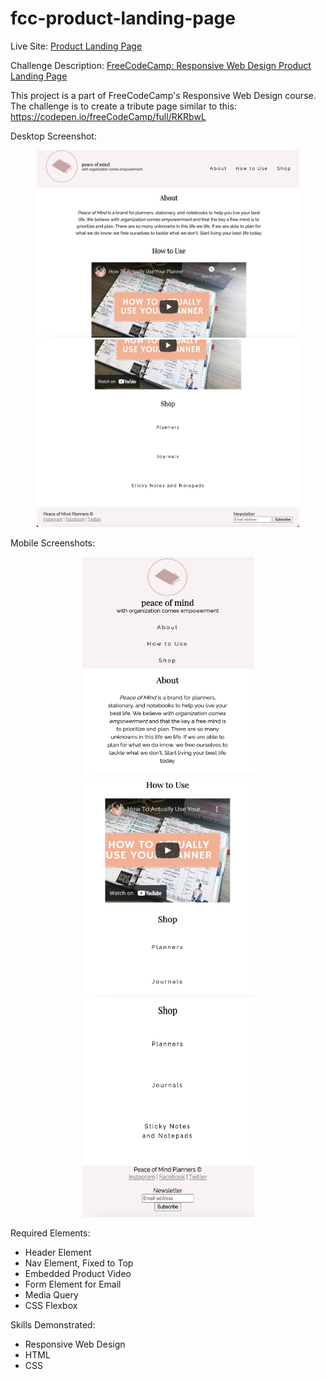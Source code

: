 # fcc-product-landing-page
Live Site: [Product Landing Page](https://kaykaym01.github.io/fcc-product-landing-page/)


Challenge Description: [FreeCodeCamp: Responsive Web Design Product Landing Page](https://www.freecodecamp.org/learn/responsive-web-design/responsive-web-design-projects/build-a-product-landing-page)


This project is a part of FreeCodeCamp's Responsive Web Design course. The challenge is to create a tribute page similar to this: https://codepen.io/freeCodeCamp/full/RKRbwL

Desktop Screenshot:
<p align="center">
<img src="./screenshots/desktop-screenshot-1.png" width="420" height="300">
<img src="./screenshots/desktop-screenshot-2.png" width="420" height="300">

</p>

Mobile Screenshots:
<p align="center">
<img src="./screenshots/mobile-screenshot-1.png" width="275" height="350">
<img src="./screenshots/mobile-screenshot-2.png" width="275" height="350">
<img src="./screenshots/mobile-screenshot-3.png" width="275" height="350">
</p>


Required Elements:
* Header Element
* Nav Element, Fixed to Top
* Embedded Product Video
* Form Element for Email
* Media Query 
* CSS Flexbox

Skills Demonstrated:
* Responsive Web Design
* HTML
* CSS
